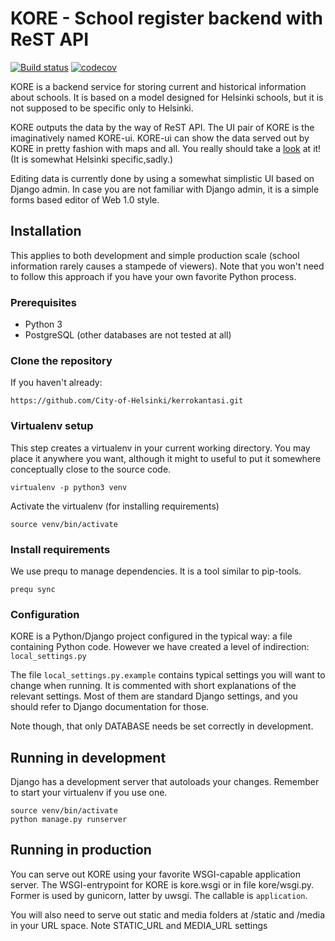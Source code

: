 KORE - School register backend with ReST API
============================================
[![Build status](https://travis-ci.org/City-of-Helsinki/kore.svg?branch=master)](https://travis-ci.org/City-of-Helsinki/kore)
[![codecov](https://codecov.io/gh/City-of-Helsinki/kore/branch/master/graph/badge.svg)](https://codecov.io/gh/City-of-Helsinki/kore)

KORE is a backend service for storing current and historical information about
schools. It is based on a model designed for Helsinki schools, but it is not
supposed to be specific only to Helsinki.

KORE outputs the data by the way of ReST API. The UI pair of KORE is the
imaginatively named KORE-ui. KORE-ui can show the data served out by KORE
in pretty fashion with maps and all. You really should take a
[look](https://koulurekisteri.hel.fi) at it! (It is somewhat Helsinki specific,sadly.)

Editing data is currently done by using a somewhat simplistic UI based on
Django admin. In case you are not familiar with Django admin, it is a simple
forms based editor of Web 1.0 style.

## Installation

This applies to both development and simple production scale (school
information rarely causes a stampede of viewers). Note that you
won't need to follow this approach if you have your own favorite Python
process.

### Prerequisites

* Python 3
* PostgreSQL (other databases are not tested at all)

### Clone the repository
If you haven't already:
```
https://github.com/City-of-Helsinki/kerrokantasi.git
```

### Virtualenv setup

This step creates a virtualenv in your current working directory. You may
place it anywhere you want, although it might to useful to put it somewhere
conceptually close to the source code.

```
virtualenv -p python3 venv
```

Activate the virtualenv (for installing requirements)
```
source venv/bin/activate
```

### Install requirements

We use prequ to manage dependencies. It is a tool similar to pip-tools.
```
prequ sync
```

### Configuration

KORE is a Python/Django project configured in the typical way: a file
containing Python code. However we have created a level of indirection:
`local_settings.py`

The file `local_settings.py.example` contains typical settings you will want
to change when running. It is commented with short explanations of the
relevant settings. Most of them are standard Django settings, and you
should refer to Django documentation for those.

Note though, that only DATABASE needs be set correctly in development.

## Running in development
Django has a development server that autoloads your changes. Remember to
start your virtualenv if you use one.
```
source venv/bin/activate
python manage.py runserver
```

## Running in production
You can serve out KORE using your favorite WSGI-capable application server.
The WSGI-entrypoint for KORE is kore.wsgi or in file kore/wsgi.py. Former
is used by gunicorn, latter by uwsgi. The callable is `application`.

You will also need to serve out static and media folders at /static and /media
in your URL space. Note STATIC_URL and MEDIA_URL settings
